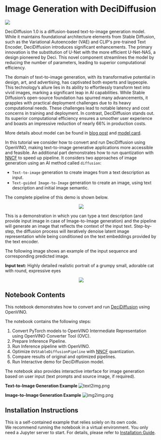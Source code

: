 # Image Generation with DeciDiffusion

<img referrerpolicy="no-referrer-when-downgrade" src="https://static.scarf.sh/a.png?x-pxid=5b5a4db0-7875-4bfb-bdbd-01698b5b1a77&file=notebooks/decidiffusion-image-generation/README.md" />

DeciDiffusion 1.0 is a diffusion-based text-to-image generation model. While it maintains foundational architecture elements from Stable Diffusion, such as the Variational Autoencoder (VAE) and CLIP's pre-trained Text Encoder, DeciDiffusion introduces significant enhancements. The primary innovation is the substitution of U-Net with the more efficient U-Net-NAS, a design pioneered by Deci. This novel component streamlines the model by reducing the number of parameters, leading to superior computational efficiency.

The domain of text-to-image generation, with its transformative potential in design, art, and advertising, has captivated both experts and laypeople. This technology’s allure lies in its ability to effortlessly transform text into vivid images, marking a significant leap in AI capabilities. While Stable Diffusion’s open-source foundation has spurred many advancements, it grapples with practical deployment challenges due to its heavy computational needs. These challenges lead to notable latency and cost concerns in training and deployment. In contrast, DeciDiffusion stands out. Its superior computational efficiency ensures a smoother user experience and boasts an impressive reduction of nearly 66% in production costs.

More details about model can be found in [blog post](https://deci.ai/blog/decidiffusion-1-0-3x-faster-than-stable-diffusion-same-quality/) and [model card](https://huggingface.co/Deci/DeciDiffusion-v1-0).

In this tutorial we consider how to convert and run DeciDiffusion using OpenVINO, making text-to-image generative applications more accessible and feasible. An additional part demonstrates how to run quantization with [NNCF](https://github.com/openvinotoolkit/nncf/) to speed up pipeline.
It considers two approaches of image generation using an AI method called `diffusion`:

* `Text-to-image` generation to create images from a text description as input.
* `Text-guided Image-to-Image` generation to create an image, using text description and initial image semantic.

The complete pipeline of this demo is shown below.

<p align="center">
    <img src="https://user-images.githubusercontent.com/29454499/260981188-c112dd0a-5752-4515-adca-8b09bea5d14a.png"/>
</p>


This is a demonstration in which you can type a text description (and provide input image in case of Image-to-Image generation) and the pipeline will generate an image that reflects the context of the input text.
Step-by-step, the diffusion process will iteratively denoise latent image representation while being conditioned on the text embeddings provided by the text encoder.

The following image shows an example of the input sequence and corresponding predicted image.

**Input text:** Highly detailed realistic portrait of a grumpy small, adorable cat with round, expressive eyes

<p align="center">
    <img src="https://github.com/huggingface/optimum-intel/assets/29454499/cd734349-9954-4656-ab96-08a903e846ef"/>
</p>

## Notebook Contents

This notebook demonstrates how to convert and run [DeciDiffusion](https://huggingface.co/Deci/DeciDiffusion-v1-0) using OpenVINO.

The notebook contains the following steps:

1. Convert PyTorch models to OpenVINO Intermediate Representation using OpenVINO Converter Tool (OVC).
2. Prepare Inference Pipeline.
3. Run Inference pipeline with OpenVINO.
4. Optimize `OVStableDiffusionPipeline` with [NNCF](https://github.com/openvinotoolkit/nncf/) quantization.
5. Compare results of original and optimized pipelines.
6. Run Interactive demo for DeciDiffusion model.

The notebook also provides interactive interface for image generation based on user input (text prompts and source image, if required).

**Text-to-Image Generation Example**
![text2img.png](https://user-images.githubusercontent.com/29454499/260905732-f291d316-8835-4872-8d9b-8a1214448bfd.png)

**Image-to-Image Generation Example**
![img2img.png](https://user-images.githubusercontent.com/29454499/260905907-4b7835c6-1f63-4d00-a1ec-ccc4d7fca182.png)



## Installation Instructions

This is a self-contained example that relies solely on its own code.</br>
We recommend running the notebook in a virtual environment. You only need a Jupyter server to start.
For details, please refer to [Installation Guide](../../README.md).